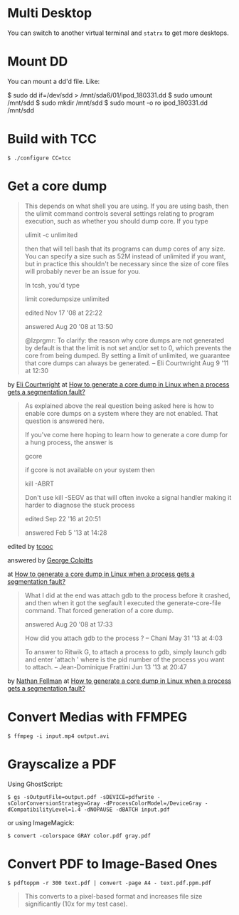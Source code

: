 # Multi Desktop

You can switch to another virtual terminal and `statrx` to get more desktops.

# Mount DD

You can mount a dd'd file. Like:
  
  $ sudo dd if=/dev/sdd  > /mnt/sda6/01/ipod_180331.dd
  $ sudo umount /mnt/sdd
  $ sudo mkdir /mnt/sdd
  $ sudo mount -o ro ipod_180331.dd /mnt/sdd
  
# Build with TCC

    $ ./configure CC=tcc

# Get a core dump

> This depends on what shell you are using. If you are using bash, then the ulimit command controls several settings relating to program execution, such as whether you should dump core. If you type
>
> ulimit -c unlimited
>
> then that will tell bash that its programs can dump cores of any size. You can specify a size such as 52M instead of unlimited if you want, but in practice this shouldn't be necessary since the size of core files will probably never be an issue for you.
> 
> In tcsh, you'd type
>
> limit coredumpsize unlimited
>
> edited Nov 17 '08 at 22:22
>
> answered Aug 20 '08 at 13:50
>
> @lzprgmr: To clarify: the reason why core dumps are not generated by default is that the limit is not set and/or set to 0, which prevents the core from being dumped. By setting a limit of unlimited, we guarantee that core dumps can always be generated. – Eli Courtwright Aug 9 '11 at 12:30

by [Eli Courtwright](https://stackoverflow.com/users/1694/eli-courtwright) at [How to generate a core dump in Linux when a process gets a segmentation fault?](https://stackoverflow.com/questions/17965/how-to-generate-a-core-dump-in-linux-when-a-process-gets-a-segmentation-fault)

> As explained above the real question being asked here is how to enable core dumps on a system where they are not enabled. That question is answered here.
> 
> If you've come here hoping to learn how to generate a core dump for a hung process, the answer is
> 
> gcore <pid>
>
> if gcore is not available on your system then
>
> kill -ABRT <pid>
> 
> Don't use kill -SEGV as that will often invoke a signal handler making it harder to diagnose the stuck process
>
>
> edited Sep 22 '16 at 20:51
>
> answered Feb 5 '13 at 14:28

edited by [tcooc](https://stackoverflow.com/users/368772/tcooc)

answered by [George Colpitts](https://stackoverflow.com/users/893982/george-colpitts)

at [How to generate a core dump in Linux when a process gets a segmentation fault?](https://stackoverflow.com/questions/17965/how-to-generate-a-core-dump-in-linux-when-a-process-gets-a-segmentation-fault)

> What I did at the end was attach gdb to the process before it crashed, and then when it got the segfault I executed the generate-core-file command. That forced generation of a core dump.
>
> answered Aug 20 '08 at 17:33
>
>How did you attach gdb to the process ? – Chani May 31 '13 at 4:03
> 
> To answer to Ritwik G, to attach a process to gdb, simply launch gdb and enter 'attach <pid>' where <pid> is the pid number of the process you want to attach. – Jean-Dominique Frattini Jun 13 '13 at 20:47

by [Nathan Fellman](https://stackoverflow.com/users/1084/nathan-fellman) at [How to generate a core dump in Linux when a process gets a segmentation fault?](https://stackoverflow.com/questions/17965/how-to-generate-a-core-dump-in-linux-when-a-process-gets-a-segmentation-fault)

# Convert Medias with FFMPEG

    $ ffmpeg -i input.mp4 output.avi

# Grayscalize a PDF

Using GhostScript:

    $ gs -sOutputFile=output.pdf -sDEVICE=pdfwrite -sColorConversionStrategy=Gray -dProcessColorModel=/DeviceGray -dCompatibilityLevel=1.4 -dNOPAUSE -dBATCH input.pdf

or using ImageMagick:

    $ convert -colorspace GRAY color.pdf gray.pdf

# Convert PDF to Image-Based Ones

    $ pdftoppm -r 300 text.pdf | convert -page A4 - text.pdf.ppm.pdf

> This converts to a pixel-based format and increases file size significantly (10x for my test case).
